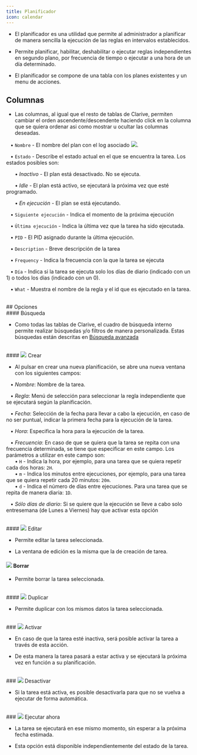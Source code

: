 ```yaml
---
title: Planificador
icon: calendar
---
```


* El planificador es una utilidad que permite al administrador a planificar de manera sencilla la ejecución de las reglas en intervalos establecidos.

* Permite planificar, habilitar, deshabilitar o ejecutar reglas independientes en segundo plano, por frecuencia de tiempo o ejecutar a una hora de un día determinado.

* El planificador se compone de una tabla con los planes existentes y un menu de acciones.

## Columnas

* Las columnas, al igual que el resto de tablas de Clarive, permiten cambiar el orden ascendente/descendente haciendo click en la columna que se quiera ordenar asi como mostrar u ocultar las columnas deseadas.<br />

&nbsp; &nbsp;• `Nombre` - El nombre del plan con el log asociado <img src="/static/images/icons/moredata.gif" />. <br />

&nbsp; &nbsp;• `Estado` - Describe el estado actual en el que se encuentra la tarea. Los estados posibles son: <br />

&nbsp; &nbsp;&nbsp; &nbsp;• *Inactivo* - El plan está desactivado. No se ejecuta. <br />

&nbsp; &nbsp;&nbsp; &nbsp;• *Idle* - El plan está activo, se ejecutará la próxima vez que esté programado. <br />

&nbsp; &nbsp;&nbsp; &nbsp;• *En ejecución* - El plan se está ejecutando. <br />

&nbsp; &nbsp;• `Siguiente ejecución` - Indica el momento de la próxima ejecución <br />

&nbsp; &nbsp;• `Última ejecución` - Indica la última vez que la tarea ha sido ejecutada. <br />

&nbsp; &nbsp;• `PID` - El PID asignado durante la última ejecución. <br />

&nbsp; &nbsp;• `Description` - Breve descripción de la tarea <br />

&nbsp; &nbsp;• `Frequency` - Indica la frecuencia con la que la tarea se ejecuta <br />

&nbsp; &nbsp;• `Día` - Indica si la tarea se ejecuta solo los días de diario (indicado con un 1) o todos los dias (indicado con un 0). <br />

&nbsp; &nbsp;• `What` - Muestra el nombre de la regla y el id que es ejecutado en la tarea.


<br />
## Opciones

<br />
#### Búsqueda

* Como todas las tablas de Clarive, el cuadro de búsqueda interno permite realizar búsquedas y/o filtros de manera personalizada. Estas búsquedas están descritas en [Búsqueda avanzada](es/getting-started/search-syntax)

<br />
#### <img src="/static/images/icons/add.gif" /> Crear

* Al pulsar en crear una nueva planificación, se abre una nueva ventana con los siguientes campos: <br />

&nbsp; &nbsp;• *Nombre*: Nombre de la tarea. <br />

&nbsp; &nbsp;• *Regla*: Menú de selección para seleccionar la regla independiente que se ejecutará según la planificación. <br />

&nbsp; &nbsp;• *Fecha*: Selección de la fecha para llevar a cabo la ejecución, en caso de no ser puntual, indicar la primera fecha para la ejecución de la tarea. <br />

&nbsp; &nbsp;• *Hora*: Especifica la hora para la ejecución de la tarea. <br />

&nbsp; &nbsp;• *Frecuencia*: En caso de que se quiera que la tarea se repita con una frecuencia determinada, se tiene que especificar en este campo. Los parámetros a utilizar en este campo son: <br />
&nbsp; &nbsp;&nbsp; &nbsp;• `H` - Indica la hora, por ejemplo, para una tarea que se quiera repetir cada dos horas: `2H`. <br />
&nbsp; &nbsp;&nbsp; &nbsp;• `m` - Indica  los minutos entre ejecuciones, por ejemplo, para una tarea que se quiera repetir cada 20 minutos: `20m`. <br />
&nbsp; &nbsp;&nbsp; &nbsp;• `d` - Indica el número de días entre ejecuciones. Para una tarea que se repita de manera diaria: `1D`. <br />

&nbsp; &nbsp;• *Sólo días de diario*: Si se quiere que la ejecución se lleve a cabo solo entresemana (de Lunes a Viernes) hay que activar esta opción

<br />
#### <img src="/static/images/icons/edit.gif" /> Editar

* Permite editar la tarea seleccionada. 

* La ventana de edición es la misma que la de creación de tarea.


#### <img src="/static/images/icons/delete_.png" /> Borrar

* Permite borrar la tarea seleccionada.


<br />
#### <img src="/static/images/icons/copy.gif" /> Duplicar

* Permite duplicar con los mismos datos la tarea seleccionada.

<br />
### <img src="/static/images/icons/start.png" />  Activar

* En caso de que la tarea esté inactiva, será posible activar la tarea a través de esta acción.

* De esta manera la tarea pasará a estar activa y se ejecutará la próxima vez en función a su planificación.


<br />
### <img src="/static/images/icons/stop.png" />  Desactivar

* Si la tarea está activa, es posible desactivarla para que no se vuelva a ejecutar de forma automática.


<br />
### <img src="/static/images/icons/start.png" />  Ejecutar ahora 

* La tarea se ejecutará en ese mismo momento, sin esperar a la próxima fecha estimada.

* Esta opción está disponible independientemente del estado de la tarea. 